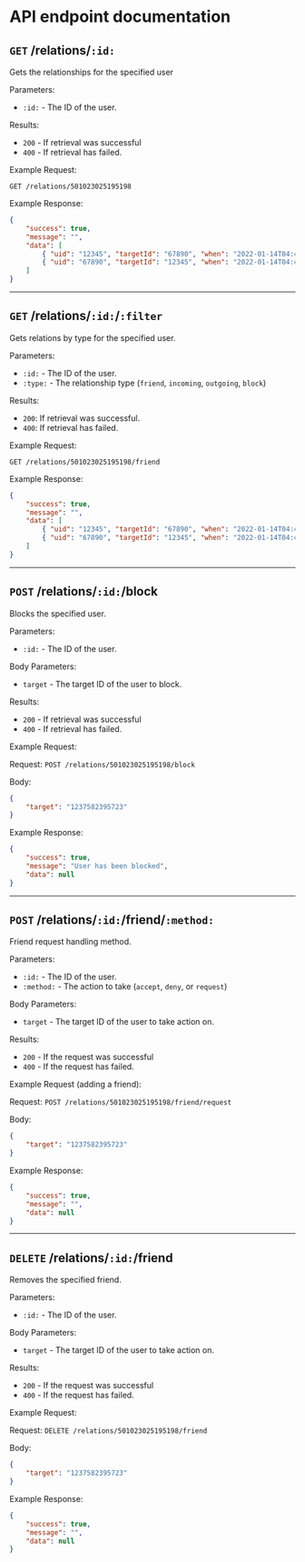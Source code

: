 # API endpoint documentation

## `GET` /relations/`:id:`
Gets the relationships for the specified user

Parameters:
 - `:id:` - The ID of the user.

Results:
- `200` - If retrieval was successful
- `400` - If retrieval has failed.

Example Request:

`GET /relations/501023025195198`

Example Response:
```json
{
    "success": true,
    "message": "",
    "data": [
        { "uid": "12345", "targetId": "67890", "when": "2022-01-14T04:46:57.991Z", "type": 3 },
        { "uid": "67890", "targetId": "12345", "when": "2022-01-14T04:46:57.991Z", "type": 4 }
    ]
}
```

----

## `GET` /relations/`:id:`/`:filter`
Gets relations by type for the specified user.

Parameters:
 - `:id:` - The ID of the user.
 - `:type:` - The relationship type (`friend`, `incoming`, `outgoing`, `block`)

Results:
 - `200`: If retrieval was successful.
 - `400`: If retrieval has failed.

Example Request:

`GET /relations/501023025195198/friend`

Example Response:
```json
{
    "success": true,
    "message": "",
    "data": [
        { "uid": "12345", "targetId": "67890", "when": "2022-01-14T04:46:57.991Z", "type": 1 },
        { "uid": "67890", "targetId": "12345", "when": "2022-01-14T04:46:57.991Z", "type": 1 }
    ]
}
```

----

## `POST` /relations/`:id:`/block
Blocks the specified user.

Parameters:
 - `:id:` - The ID of the user.

Body Parameters:
 - `target` - The target ID of the user to block.

Results:
- `200` - If retrieval was successful
- `400` - If retrieval has failed.

Example Request:

Request: `POST /relations/501023025195198/block`

Body:
```json
{
    "target": "1237582395723"
}
```

Example Response:
```json
{
    "success": true,
    "message": "User has been blocked",
    "data": null
}
```

-----

## `POST` /relations/`:id:`/friend/`:method:`
Friend request handling method.

Parameters:
 - `:id:` - The ID of the user.
 - `:method:` - The action to take (`accept`, `deny`, or `request`)

Body Parameters:
 - `target` - The target ID of the user to take action on.

Results:
- `200` - If the request was successful
- `400` - If the request has failed.

Example Request (adding a friend):

Request: `POST /relations/501023025195198/friend/request`

Body:
```json
{
    "target": "1237582395723"
}
```

Example Response:
```json
{
    "success": true,
    "message": "",
    "data": null
}
```

-----

## `DELETE` /relations/`:id:`/friend
Removes the specified friend.

Parameters:
 - `:id:` - The ID of the user.

Body Parameters:
 - `target` - The target ID of the user to take action on.

Results:
 - `200` - If the request was successful
 - `400` - If the request has failed.

Example Request:

Request: `DELETE /relations/501023025195198/friend`

Body:
```json
{
    "target": "1237582395723"
}
```

Example Response:
```json
{
    "success": true,
    "message": "",
    "data": null
}